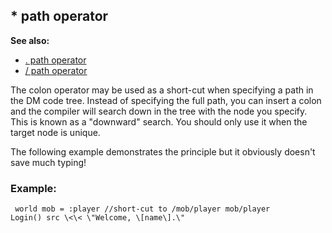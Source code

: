 ## * path operator
**See also:**
*   [. path operator](/operator/path/%2e)
*   [/ path operator](/operator/path//)


The colon operator may be used as a short-cut when specifying a
path in the DM code tree. Instead of specifying the full path, you can
insert a colon and the compiler will search down in the tree with the
node you specify. This is known as a \"downward\" search. You should
only use it when the target node is unique. 

The following
example demonstrates the principle but it obviously doesn\'t save much
typing!
### Example:

```
 world mob = :player //short-cut to /mob/player mob/player
Login() src \<\< \"Welcome, \[name\].\" 
```

